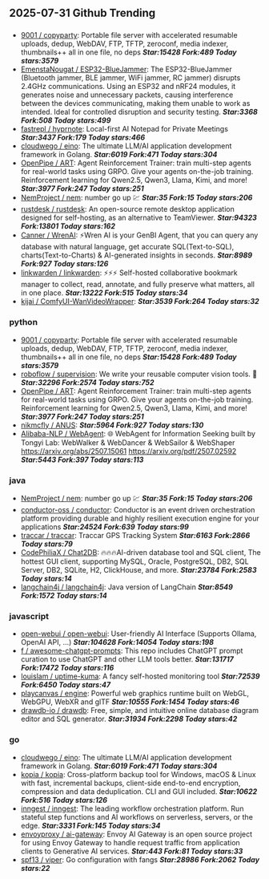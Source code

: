 ## 2025-07-31 Github Trending

### 
* [9001 / copyparty](https://github.com/9001/copyparty): Portable file server with accelerated resumable uploads, dedup, WebDAV, FTP, TFTP, zeroconf, media indexer, thumbnails++ all in one file, no deps ***Star:15428 Fork:489 Today stars:3579***
* [EmenstaNougat / ESP32-BlueJammer](https://github.com/EmenstaNougat/ESP32-BlueJammer): The ESP32-BlueJammer (Bluetooth jammer, BLE jammer, WiFi jammer, RC jammer) disrupts 2.4GHz communications. Using an ESP32 and nRF24 modules, it generates noise and unnecessary packets, causing interference between the devices communicating, making them unable to work as intended. Ideal for controlled disruption and security testing. ***Star:3368 Fork:508 Today stars:499***
* [fastrepl / hyprnote](https://github.com/fastrepl/hyprnote): Local-first AI Notepad for Private Meetings ***Star:3437 Fork:179 Today stars:466***
* [cloudwego / eino](https://github.com/cloudwego/eino): The ultimate LLM/AI application development framework in Golang. ***Star:6019 Fork:471 Today stars:304***
* [OpenPipe / ART](https://github.com/OpenPipe/ART): Agent Reinforcement Trainer: train multi-step agents for real-world tasks using GRPO. Give your agents on-the-job training. Reinforcement learning for Qwen2.5, Qwen3, Llama, Kimi, and more! ***Star:3977 Fork:247 Today stars:251***
* [NemProject / nem](https://github.com/NemProject/nem): number go up 💹 ***Star:35 Fork:15 Today stars:206***
* [rustdesk / rustdesk](https://github.com/rustdesk/rustdesk): An open-source remote desktop application designed for self-hosting, as an alternative to TeamViewer. ***Star:94323 Fork:13801 Today stars:162***
* [Canner / WrenAI](https://github.com/Canner/WrenAI): ⚡️Wren AI is your GenBI Agent, that you can query any database with natural language, get accurate SQL(Text-to-SQL), charts(Text-to-Charts) & AI-generated insights in seconds. ***Star:8989 Fork:927 Today stars:126***
* [linkwarden / linkwarden](https://github.com/linkwarden/linkwarden): ⚡️⚡️⚡️ Self-hosted collaborative bookmark manager to collect, read, annotate, and fully preserve what matters, all in one place. ***Star:13222 Fork:515 Today stars:34***
* [kijai / ComfyUI-WanVideoWrapper](https://github.com/kijai/ComfyUI-WanVideoWrapper):  ***Star:3539 Fork:264 Today stars:32***

### python
* [9001 / copyparty](https://github.com/9001/copyparty): Portable file server with accelerated resumable uploads, dedup, WebDAV, FTP, TFTP, zeroconf, media indexer, thumbnails++ all in one file, no deps ***Star:15428 Fork:489 Today stars:3579***
* [roboflow / supervision](https://github.com/roboflow/supervision): We write your reusable computer vision tools. 💜 ***Star:32296 Fork:2574 Today stars:752***
* [OpenPipe / ART](https://github.com/OpenPipe/ART): Agent Reinforcement Trainer: train multi-step agents for real-world tasks using GRPO. Give your agents on-the-job training. Reinforcement learning for Qwen2.5, Qwen3, Llama, Kimi, and more! ***Star:3977 Fork:247 Today stars:251***
* [nikmcfly / ANUS](https://github.com/nikmcfly/ANUS):  ***Star:5964 Fork:927 Today stars:130***
* [Alibaba-NLP / WebAgent](https://github.com/Alibaba-NLP/WebAgent): 🌐 WebAgent for Information Seeking built by Tongyi Lab: WebWalker & WebDancer & WebSailor & WebShaper https://arxiv.org/abs/2507.15061 https://arxiv.org/pdf/2507.02592 ***Star:5443 Fork:397 Today stars:113***

### java
* [NemProject / nem](https://github.com/NemProject/nem): number go up 💹 ***Star:35 Fork:15 Today stars:206***
* [conductor-oss / conductor](https://github.com/conductor-oss/conductor): Conductor is an event driven orchestration platform providing durable and highly resilient execution engine for your applications ***Star:24524 Fork:639 Today stars:99***
* [traccar / traccar](https://github.com/traccar/traccar): Traccar GPS Tracking System ***Star:6163 Fork:2866 Today stars:79***
* [CodePhiliaX / Chat2DB](https://github.com/CodePhiliaX/Chat2DB): 🔥🔥🔥AI-driven database tool and SQL client, The hottest GUI client, supporting MySQL, Oracle, PostgreSQL, DB2, SQL Server, DB2, SQLite, H2, ClickHouse, and more. ***Star:23784 Fork:2583 Today stars:14***
* [langchain4j / langchain4j](https://github.com/langchain4j/langchain4j): Java version of LangChain ***Star:8549 Fork:1572 Today stars:14***

### javascript
* [open-webui / open-webui](https://github.com/open-webui/open-webui): User-friendly AI Interface (Supports Ollama, OpenAI API, ...) ***Star:104628 Fork:14054 Today stars:198***
* [f / awesome-chatgpt-prompts](https://github.com/f/awesome-chatgpt-prompts): This repo includes ChatGPT prompt curation to use ChatGPT and other LLM tools better. ***Star:131717 Fork:17472 Today stars:116***
* [louislam / uptime-kuma](https://github.com/louislam/uptime-kuma): A fancy self-hosted monitoring tool ***Star:72539 Fork:6450 Today stars:47***
* [playcanvas / engine](https://github.com/playcanvas/engine): Powerful web graphics runtime built on WebGL, WebGPU, WebXR and glTF ***Star:10555 Fork:1454 Today stars:46***
* [drawdb-io / drawdb](https://github.com/drawdb-io/drawdb): Free, simple, and intuitive online database diagram editor and SQL generator. ***Star:31934 Fork:2298 Today stars:42***

### go
* [cloudwego / eino](https://github.com/cloudwego/eino): The ultimate LLM/AI application development framework in Golang. ***Star:6019 Fork:471 Today stars:304***
* [kopia / kopia](https://github.com/kopia/kopia): Cross-platform backup tool for Windows, macOS & Linux with fast, incremental backups, client-side end-to-end encryption, compression and data deduplication. CLI and GUI included. ***Star:10622 Fork:516 Today stars:126***
* [inngest / inngest](https://github.com/inngest/inngest): The leading workflow orchestration platform. Run stateful step functions and AI workflows on serverless, servers, or the edge. ***Star:3331 Fork:145 Today stars:34***
* [envoyproxy / ai-gateway](https://github.com/envoyproxy/ai-gateway): Envoy AI Gateway is an open source project for using Envoy Gateway to handle request traffic from application clients to Generative AI services. ***Star:443 Fork:81 Today stars:33***
* [spf13 / viper](https://github.com/spf13/viper): Go configuration with fangs ***Star:28986 Fork:2062 Today stars:22***

